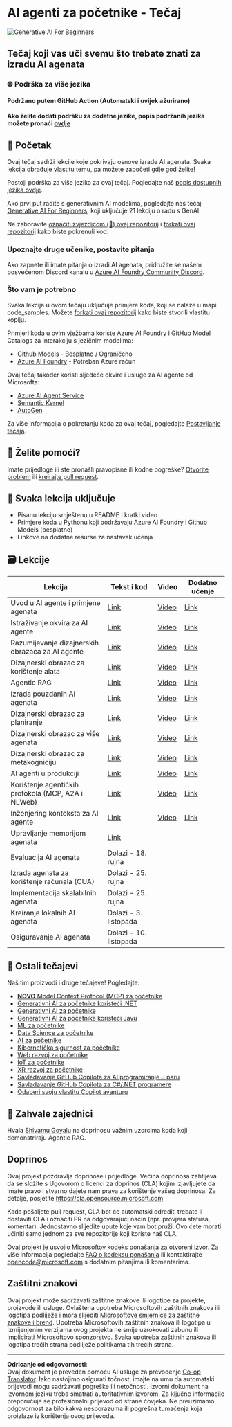 <!--
CO_OP_TRANSLATOR_METADATA:
{
  "original_hash": "407fa0ca9ca479613715f8219710080b",
  "translation_date": "2025-09-18T15:45:09+00:00",
  "source_file": "README.md",
  "language_code": "hr"
}
-->
# AI agenti za početnike - Tečaj

![Generative AI For Beginners](../../translated_images/repo-thumbnailv2.06f4a48036fde647f6ba4eb19f5651babe59bb30e972748afb349e47725d7601.hr.png)

## Tečaj koji vas uči svemu što trebate znati za izradu AI agenata

### 🌐 Podrška za više jezika

#### Podržano putem GitHub Action (Automatski i uvijek ažurirano)

**Ako želite dodati podršku za dodatne jezike, popis podržanih jezika možete pronaći [ovdje](https://github.com/Azure/co-op-translator/blob/main/getting_started/supported-languages.md)**

## 🌱 Početak

Ovaj tečaj sadrži lekcije koje pokrivaju osnove izrade AI agenata. Svaka lekcija obrađuje vlastitu temu, pa možete započeti gdje god želite!

Postoji podrška za više jezika za ovaj tečaj. Pogledajte naš [popis dostupnih jezika ovdje](../..).

Ako prvi put radite s generativnim AI modelima, pogledajte naš tečaj [Generative AI For Beginners](https://aka.ms/genai-beginners), koji uključuje 21 lekciju o radu s GenAI.

Ne zaboravite [označiti zvjezdicom (🌟) ovaj repozitorij](https://docs.github.com/en/get-started/exploring-projects-on-github/saving-repositories-with-stars?WT.mc_id=academic-105485-koreyst) i [forkati ovaj repozitorij](https://github.com/microsoft/ai-agents-for-beginners/fork) kako biste pokrenuli kod.

### Upoznajte druge učenike, postavite pitanja

Ako zapnete ili imate pitanja o izradi AI agenata, pridružite se našem posvećenom Discord kanalu u [Azure AI Foundry Community Discord](https://aka.ms/ai-agents/discord).

### Što vam je potrebno

Svaka lekcija u ovom tečaju uključuje primjere koda, koji se nalaze u mapi code_samples. Možete [forkati ovaj repozitorij](https://github.com/microsoft/ai-agents-for-beginners/fork) kako biste stvorili vlastitu kopiju.

Primjeri koda u ovim vježbama koriste Azure AI Foundry i GitHub Model Catalogs za interakciju s jezičnim modelima:

- [Github Models](https://aka.ms/ai-agents-beginners/github-models) - Besplatno / Ograničeno
- [Azure AI Foundry](https://aka.ms/ai-agents-beginners/ai-foundry) - Potreban Azure račun

Ovaj tečaj također koristi sljedeće okvire i usluge za AI agente od Microsofta:

- [Azure AI Agent Service](https://aka.ms/ai-agents-beginners/ai-agent-service)
- [Semantic Kernel](https://aka.ms/ai-agents-beginners/semantic-kernel)
- [AutoGen](https://aka.ms/ai-agents/autogen)

Za više informacija o pokretanju koda za ovaj tečaj, pogledajte [Postavljanje tečaja](./00-course-setup/README.md).

## 🙏 Želite pomoći?

Imate prijedloge ili ste pronašli pravopisne ili kodne pogreške? [Otvorite problem](https://github.com/microsoft/ai-agents-for-beginners/issues?WT.mc_id=academic-105485-koreyst) ili [kreirajte pull request](https://github.com/microsoft/ai-agents-for-beginners/pulls?WT.mc_id=academic-105485-koreyst).

## 📂 Svaka lekcija uključuje

- Pisanu lekciju smještenu u README i kratki video
- Primjere koda u Pythonu koji podržavaju Azure AI Foundry i Github Models (besplatno)
- Linkove na dodatne resurse za nastavak učenja

## 🗃️ Lekcije

| **Lekcija**                                  | **Tekst i kod**                                  | **Video**                                                  | **Dodatno učenje**                                                                     |
|----------------------------------------------|--------------------------------------------------|------------------------------------------------------------|----------------------------------------------------------------------------------------|
| Uvod u AI agente i primjene agenata          | [Link](./01-intro-to-ai-agents/README.md)        | [Video](https://youtu.be/3zgm60bXmQk?si=z8QygFvYQv-9WtO1)  | [Link](https://aka.ms/ai-agents-beginners/collection?WT.mc_id=academic-105485-koreyst) |
| Istraživanje okvira za AI agente             | [Link](./02-explore-agentic-frameworks/README.md)| [Video](https://youtu.be/ODwF-EZo_O8?si=Vawth4hzVaHv-u0H)  | [Link](https://aka.ms/ai-agents-beginners/collection?WT.mc_id=academic-105485-koreyst) |
| Razumijevanje dizajnerskih obrazaca za AI agente | [Link](./03-agentic-design-patterns/README.md)   | [Video](https://youtu.be/m9lM8qqoOEA?si=BIzHwzstTPL8o9GF)  | [Link](https://aka.ms/ai-agents-beginners/collection?WT.mc_id=academic-105485-koreyst) |
| Dizajnerski obrazac za korištenje alata      | [Link](./04-tool-use/README.md)                  | [Video](https://youtu.be/vieRiPRx-gI?si=2z6O2Xu2cu_Jz46N)  | [Link](https://aka.ms/ai-agents-beginners/collection?WT.mc_id=academic-105485-koreyst) |
| Agentic RAG                                  | [Link](./05-agentic-rag/README.md)               | [Video](https://youtu.be/WcjAARvdL7I?si=gKPWsQpKiIlDH9A3)  | [Link](https://aka.ms/ai-agents-beginners/collection?WT.mc_id=academic-105485-koreyst) |
| Izrada pouzdanih AI agenata                  | [Link](./06-building-trustworthy-agents/README.md)| [Video](https://youtu.be/iZKkMEGBCUQ?si=jZjpiMnGFOE9L8OK ) | [Link](https://aka.ms/ai-agents-beginners/collection?WT.mc_id=academic-105485-koreyst) |
| Dizajnerski obrazac za planiranje            | [Link](./07-planning-design/README.md)           | [Video](https://youtu.be/kPfJ2BrBCMY?si=6SC_iv_E5-mzucnC)  | [Link](https://aka.ms/ai-agents-beginners/collection?WT.mc_id=academic-105485-koreyst) |
| Dizajnerski obrazac za više agenata          | [Link](./08-multi-agent/README.md)               | [Video](https://youtu.be/V6HpE9hZEx0?si=rMgDhEu7wXo2uo6g)  | [Link](https://aka.ms/ai-agents-beginners/collection?WT.mc_id=academic-105485-koreyst) |
| Dizajnerski obrazac za metakogniciju         | [Link](./09-metacognition/README.md)             | [Video](https://youtu.be/His9R6gw6Ec?si=8gck6vvdSNCt6OcF)  | [Link](https://aka.ms/ai-agents-beginners/collection?WT.mc_id=academic-105485-koreyst) |
| AI agenti u produkciji                       | [Link](./10-ai-agents-production/README.md)      | [Video](https://youtu.be/l4TP6IyJxmQ?si=31dnhexRo6yLRJDl)  | [Link](https://aka.ms/ai-agents-beginners/collection?WT.mc_id=academic-105485-koreyst) |
| Korištenje agentičkih protokola (MCP, A2A i NLWeb) | [Link](./11-agentic-protocols/README.md)         | [Video](https://youtu.be/X-Dh9R3Opn8)                      | [Link](https://aka.ms/ai-agents-beginners/collection?WT.mc_id=academic-105485-koreyst) |
| Inženjering konteksta za AI agente            | [Link](./12-context-engineering/README.md)         | [Video](https://youtu.be/F5zqRV7gEag)                                 | [Link](https://aka.ms/ai-agents-beginners/collection?WT.mc_id=academic-105485-koreyst) |
| Upravljanje memorijom agenata                | [Link](./13-agent-memory/README.md)     |                                                            |                                                                                        |
| Evaluacija AI agenata                        | Dolazi - 18. rujna                                |                                                            |                                                                                        |
| Izrada agenata za korištenje računala (CUA)  | Dolazi - 25. rujna                                |                                                            |                                                                                        |
| Implementacija skalabilnih agenata           | Dolazi - 25. rujna                                |                                                            |                                                                                        |
| Kreiranje lokalnih AI agenata                | Dolazi - 3. listopada                             |                                                            |                                                                                        |
| Osiguravanje AI agenata                      | Dolazi - 10. listopada                            |                                                            |                                                                                        |

## 🎒 Ostali tečajevi

Naš tim proizvodi i druge tečajeve! Pogledajte:

- [**NOVO** Model Context Protocol (MCP) za početnike](https://github.com/microsoft/mcp-for-beginners?WT.mc_id=academic-105485-koreyst)
- [Generativni AI za početnike koristeći .NET](https://github.com/microsoft/Generative-AI-for-beginners-dotnet?WT.mc_id=academic-105485-koreyst)
- [Generativni AI za početnike](https://github.com/microsoft/generative-ai-for-beginners?WT.mc_id=academic-105485-koreyst)
- [Generativni AI za početnike koristeći Javu](https://github.com/microsoft/generative-ai-for-beginners-java?WT.mc_id=academic-105485-koreyst)
- [ML za početnike](https://aka.ms/ml-beginners?WT.mc_id=academic-105485-koreyst)
- [Data Science za početnike](https://aka.ms/datascience-beginners?WT.mc_id=academic-105485-koreyst)
- [AI za početnike](https://aka.ms/ai-beginners?WT.mc_id=academic-105485-koreyst)
- [Kibernetička sigurnost za početnike](https://github.com/microsoft/Security-101??WT.mc_id=academic-96948-sayoung)
- [Web razvoj za početnike](https://aka.ms/webdev-beginners?WT.mc_id=academic-105485-koreyst)
- [IoT za početnike](https://aka.ms/iot-beginners?WT.mc_id=academic-105485-koreyst)
- [XR razvoj za početnike](https://github.com/microsoft/xr-development-for-beginners?WT.mc_id=academic-105485-koreyst)
- [Savladavanje GitHub Copilota za AI programiranje u paru](https://aka.ms/GitHubCopilotAI?WT.mc_id=academic-105485-koreyst)
- [Savladavanje GitHub Copilota za C#/.NET programere](https://github.com/microsoft/mastering-github-copilot-for-dotnet-csharp-developers?WT.mc_id=academic-105485-koreyst)
- [Odaberi svoju vlastitu Copilot avanturu](https://github.com/microsoft/CopilotAdventures?WT.mc_id=academic-105485-koreyst)

## 🌟 Zahvale zajednici

Hvala [Shivamu Goyalu](https://www.linkedin.com/in/shivam2003/) na doprinosu važnim uzorcima koda koji demonstriraju Agentic RAG. 

## Doprinos

Ovaj projekt pozdravlja doprinose i prijedloge. Većina doprinosa zahtijeva da se složite s
Ugovorom o licenci za doprinos (CLA) kojim izjavljujete da imate pravo i stvarno dajete
nam prava za korištenje vašeg doprinosa. Za detalje, posjetite 
<https://cla.opensource.microsoft.com>.

Kada pošaljete pull request, CLA bot će automatski odrediti trebate li dostaviti
CLA i označiti PR na odgovarajući način (npr. provjera statusa, komentar). Jednostavno slijedite upute
koje vam bot pruži. Ovo ćete morati učiniti samo jednom za sve repozitorije koji koriste naš CLA.

Ovaj projekt je usvojio [Microsoftov kodeks ponašanja za otvoreni izvor](https://opensource.microsoft.com/codeofconduct/).
Za više informacija pogledajte [FAQ o kodeksu ponašanja](https://opensource.microsoft.com/codeofconduct/faq/) ili
kontaktirajte [opencode@microsoft.com](mailto:opencode@microsoft.com) s dodatnim pitanjima ili komentarima.

## Zaštitni znakovi

Ovaj projekt može sadržavati zaštitne znakove ili logotipe za projekte, proizvode ili usluge. Ovlaštena upotreba Microsoftovih
zaštitnih znakova ili logotipa podliježe i mora slijediti
[Microsoftove smjernice za zaštitne znakove i brend](https://www.microsoft.com/legal/intellectualproperty/trademarks/usage/general).
Upotreba Microsoftovih zaštitnih znakova ili logotipa u izmijenjenim verzijama ovog projekta ne smije uzrokovati zabunu ili implicirati Microsoftovo sponzorstvo.
Svaka upotreba zaštitnih znakova ili logotipa trećih strana podliježe politikama tih trećih strana.

---

**Odricanje od odgovornosti**:  
Ovaj dokument je preveden pomoću AI usluge za prevođenje [Co-op Translator](https://github.com/Azure/co-op-translator). Iako nastojimo osigurati točnost, imajte na umu da automatski prijevodi mogu sadržavati pogreške ili netočnosti. Izvorni dokument na izvornom jeziku treba smatrati autoritativnim izvorom. Za ključne informacije preporučuje se profesionalni prijevod od strane čovjeka. Ne preuzimamo odgovornost za bilo kakva nesporazuma ili pogrešna tumačenja koja proizlaze iz korištenja ovog prijevoda.